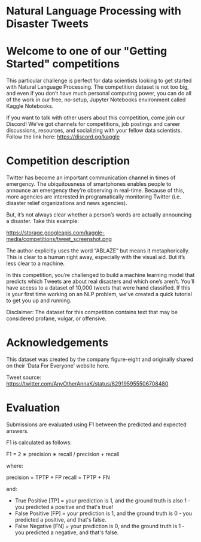 # Natural Language Processing with Disaster Tweets

# Welcome to one of our "Getting Started" competitions
This particular challenge is perfect for data scientists looking to get started with Natural Language Processing. The competition dataset is not too big, and even if you don’t have much personal computing power, you can do all of the work in our free, no-setup, Jupyter Notebooks environment called Kaggle Notebooks.

If you want to talk with other users about this competition, come join our Discord! We've got channels for competitions, job postings and career discussions, resources, and socializing with your fellow data scientists. Follow the link here: https://discord.gg/kaggle

# Competition description
Twitter has become an important communication channel in times of emergency.
The ubiquitousness of smartphones enables people to announce an emergency they’re observing in real-time. Because of this, more agencies are interested in programatically monitoring Twitter (i.e. disaster relief organizations and news agencies).

But, it’s not always clear whether a person’s words are actually announcing a disaster. Take this example:

https://storage.googleapis.com/kaggle-media/competitions/tweet_screenshot.png

The author explicitly uses the word “ABLAZE” but means it metaphorically. This is clear to a human right away, especially with the visual aid. But it’s less clear to a machine.

In this competition, you’re challenged to build a machine learning model that predicts which Tweets are about real disasters and which one’s aren’t. You’ll have access to a dataset of 10,000 tweets that were hand classified. If this is your first time working on an NLP problem, we've created a quick tutorial to get you up and running.

Disclaimer: The dataset for this competition contains text that may be considered profane, vulgar, or offensive.

# Acknowledgements
This dataset was created by the company figure-eight and originally shared on their ‘Data For Everyone’ website here.

Tweet source: https://twitter.com/AnyOtherAnnaK/status/629195955506708480

# Evaluation
Submissions are evaluated using F1 between the predicted and expected answers.

F1 is calculated as follows:

F1 = 2 ∗ precision ∗ recall / precision + recall

where:

precision = TPTP + FP
recall = TPTP + FN

and:
- True Positive [TP] = your prediction is 1, and the ground truth is also 1 - you predicted a positive and that's true!
- False Positive [FP] = your prediction is 1, and the ground truth is 0 - you predicted a positive, and that's false.
- False Negative [FN] = your prediction is 0, and the ground truth is 1 - you predicted a negative, and that's false.
